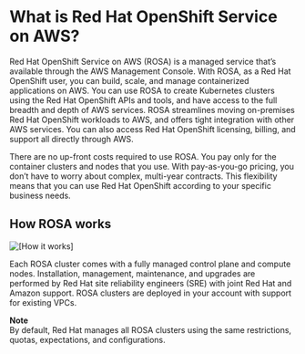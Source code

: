 # What is Red Hat OpenShift Service on AWS?<a name="what-is-rosa"></a>

Red Hat OpenShift Service on AWS \(ROSA\) is a managed service that’s available through the AWS Management Console\. With ROSA, as a Red Hat OpenShift user, you can build, scale, and manage containerized applications on AWS\. You can use ROSA to create Kubernetes clusters using the Red Hat OpenShift APIs and tools, and have access to the full breadth and depth of AWS services\. ROSA streamlines moving on\-premises Red Hat OpenShift workloads to AWS, and offers tight integration with other AWS services\. You can also access Red Hat OpenShift licensing, billing, and support all directly through AWS\.

There are no up\-front costs required to use ROSA\. You pay only for the container clusters and nodes that you use\. With pay\-as\-you\-go pricing, you don’t have to worry about complex, multi\-year contracts\. This flexibility means that you can use Red Hat OpenShift according to your specific business needs\.

## How ROSA works<a name="a"></a>

![\[How it works\]](http://docs.aws.amazon.com/ROSA/latest/userguide/images/rosa-how-it-works.png)

Each ROSA cluster comes with a fully managed control plane and compute nodes\. Installation, management, maintenance, and upgrades are performed by Red Hat site reliability engineers \(SRE\) with joint Red Hat and Amazon support\. ROSA clusters are deployed in your account with support for existing VPCs\.

**Note**  
By default, Red Hat manages all ROSA clusters using the same restrictions, quotas, expectations, and configurations\.